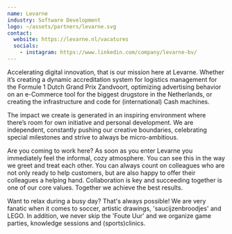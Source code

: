 ```yaml
---
name: Levarne
industry: Software Development
logo: ~/assets/partners/levarne.svg
contact:
  website: https://levarne.nl/vacatures
  socials:
    - instagram: https://www.linkedin.com/company/levarne-bv/
---
```


Accelerating digital innovation, that is our mission here at Levarne. Whether it’s creating a dynamic accreditation system for logistics management for the Formule 1 Dutch Grand Prix Zandvoort, optimizing advertising behavior on an e-Commerce tool for the biggest drugstore in the Netherlands, or creating the infrastructure and code for (international) Cash machines.

The impact we create is generated in an inspiring environment where there’s room for own initiative and personal development. We are independent, constantly pushing our creative boundaries, celebrating special milestones and strive to always be micro-ambitious.

Are you coming to work here? As soon as you enter Levarne you immediately feel the informal, cozy atmosphere. You can see this in the way we greet and treat each other. You can always count on colleagues who are not only ready to help customers, but are also happy to offer their colleagues a helping hand. Collaboration is key and succeeding together is one of our core values. Together we achieve the best results.

Want to relax during a busy day? That's always possible! We are very fanatic when it comes to soccer, artistic drawings, 'saucijzenbroodjes' and LEGO. In addition, we never skip the 'Foute Uur' and we organize game parties, knowledge sessions and (sports)clinics.
